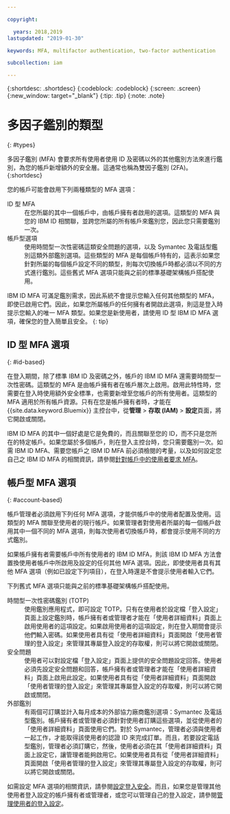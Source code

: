 ```yaml
---

copyright:

  years: 2018,2019
lastupdated: "2019-01-30"

keywords: MFA, multifactor authentication, two-factor authentication

subcollection: iam

---
```


{:shortdesc: .shortdesc}
{:codeblock: .codeblock}
{:screen: .screen}
{:new_window: target="_blank"}
{:tip: .tip}
{:note: .note}

# 多因子鑑別的類型
{: #types}

多因子鑑別 (MFA) 會要求所有使用者使用 ID 及密碼以外的其他鑑別方法來進行鑑別，為您的帳戶新增額外的安全層。這通常也稱為雙因子鑑別 (2FA)。
{:shortdesc}

您的帳戶可能會啟用下列兩種類型的 MFA 選項：

<dl>
<dt>ID 型 MFA</dt>
<dd>在您所屬的其中一個帳戶中，由帳戶擁有者啟用的選項。這類型的 MFA 與您的 IBM ID 相關聯，並跨您所屬的所有帳戶來鑑別您，因此您只需要鑑別一次。</dd>
<dt>帳戶型選項</dt>
<dd>使用時間型一次性密碼這類安全問題的選項，以及 Symantec 及電話型鑑別這類外部鑑別選項。這些類型的 MFA 是每個帳戶特有的，這表示如果您針對所屬的每個帳戶設定不同的類型，則每次切換帳戶時都必須以不同的方式進行鑑別。這些舊式 MFA 選項只能與之前的標準基礎架構帳戶搭配使用。</dd>
</dl>

IBM ID MFA 可滿足鑑別需求，因此系統不會提示您輸入任何其他類型的 MFA，即使已啟用它們。因此，如果您所屬帳戶的任何擁有者開啟此選項，則這是登入時提示您輸入的唯一 MFA 類型。如果您是新使用者，請使用 ID 型 IBM ID MFA 選項，確保您的登入簡單且安全。
{: tip}

## ID 型 MFA 選項
{: #id-based}

在登入期間，除了標準 IBM ID 及密碼之外，帳戶的 IBM ID MFA 還需要時間型一次性密碼。這類型的 MFA 是由帳戶擁有者在帳戶層次上啟用。啟用此特性時，您需要在登入時使用額外安全標準，也需要新增至您帳戶的所有使用者。這類型的 MFA 適用於所有帳戶資源。只有在您是帳戶擁有者時，才能在 {{site.data.keyword.Bluemix}} 主控台中，從**管理** > **存取 (IAM)** > **設定**頁面，將它開啟或關閉。

IBM ID MFA 的其中一個好處是它是免費的，而且關聯至您的 ID，而不只是您所在的特定帳戶。如果您屬於多個帳戶，則在登入主控台時，您只需要鑑別一次。如需 IBM ID MFA、需要您帳戶之 IBM ID MFA 前必須檢閱的考量，以及如何設定您自己之 IBM ID MFA 的相關資訊，請參閱[針對帳戶中的使用者要求 MFA](/docs/iam?topic=iam-enablemfa#enablemfa)。

## 帳戶型 MFA 選項
{: #account-based}

帳戶管理者必須啟用下列任何 MFA 選項，才能供帳戶中的使用者配置及使用。這類型的 MFA 關聯至使用者的現行帳戶。如果管理者對使用者所屬的每一個帳戶啟用其中一個不同的 MFA 選項，則每次使用者切換帳戶時，都會提示使用不同的方式鑑別。

如果帳戶擁有者需要帳戶中所有使用者的 IBM ID MFA，則該 IBM ID MFA 方法會置換使用者帳戶中所啟用及設定的任何其他 MFA 選項。因此，即使使用者具有其他 MFA 選項（例如已設定下列項目），在登入時還是不會提示使用者輸入它們。

下列舊式 MFA 選項只能與之前的標準基礎架構帳戶搭配使用。

<dl>
<dt>時間型一次性密碼鑑別 (TOTP)</dt>
<dd>使用鑑別應用程式，即可設定 TOTP。只有在使用者於設定檔「登入設定」頁面上設定鑑別時，帳戶擁有者或管理者才能在「使用者詳細資料」頁面上啟用使用者的這項設定。如果啟用使用者的這項設定，則在登入期間會提示他們輸入密碼。如果使用者具有從「使用者詳細資料」頁面開啟「使用者管理的登入設定」來管理其專屬登入設定的存取權，則可以將它開啟或關閉。</dd>
<dt>安全問題</dt>
<dd>使用者可以對設定檔「登入設定」頁面上提供的安全問題設定回答。使用者必須先設定安全問題和回答，帳戶擁有者或管理者才能在「使用者詳細資料」頁面上啟用此設定。如果使用者具有從「使用者詳細資料」頁面開啟「使用者管理的登入設定」來管理其專屬登入設定的存取權，則可以將它開啟或關閉。</dd>
<dt>外部鑑別</dt>
<dd>有兩個可訂購並計入每月成本的外部協力廠商鑑別選項：Symantec 及電話型鑑別。帳戶擁有者或管理者必須針對使用者訂購這些選項，並從使用者的「使用者詳細資料」頁面使用它們。對於 Symantec，管理者必須與使用者一起工作，才能取得該使用者的認證 ID 來完成訂單。而且，若要設定電話型鑑別，管理者必須訂購它，然後，使用者必須在其「使用者詳細資料」頁面上設定它，讓管理者能夠啟用它。如果使用者具有從「使用者詳細資料」頁面開啟「使用者管理的登入設定」來管理其專屬登入設定的存取權，則可以將它開啟或關閉。</dd>
</dl>

如需設定 MFA 選項的相關資訊，請參閱[設定登入安全](/docs/account?topic=account-login-settings#login-settings)。而且，如果您是管理其他使用者登入設定的帳戶擁有者或管理者，或您可以管理自己的登入設定，請參閱[管理使用者的登入設定](/docs/iam?topic=iam-loginsettings#loginsettings)。
